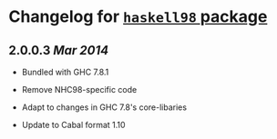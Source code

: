 # Changelog for [`haskell98` package](http://hackage.haskell.org/package/haskell98)

## 2.0.0.3 *Mar 2014*

  - Bundled with GHC 7.8.1

  - Remove NHC98-specific code

  - Adapt to changes in GHC 7.8's core-libaries

  - Update to Cabal format 1.10
